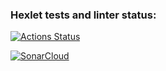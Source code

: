 ### Hexlet tests and linter status:
[![Actions Status](https://github.com/mashizinga/frontend-project-46/actions/workflows/hexlet-check.yml/badge.svg)](https://github.com/mashizinga/frontend-project-46/actions)


[![SonarCloud](https://github.com/mashizinga/frontend-project-46/actions/workflows/build.yml/badge.svg)](https://github.com/mashizinga/frontend-project-46/actions/workflows/build.yml)